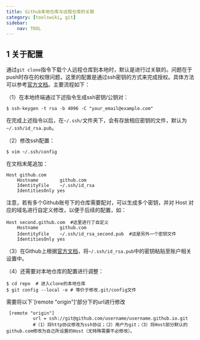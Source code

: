 ```yaml
---
title: Github本地仓库与远程仓库的关联
category: [toolswiki, git]
sidebar:
    nav: TOOL
---
```


## 1 关于配置

通过`git clone`指令下载个人远程仓库到本地时，默认是进行过关联的。问题在于push时存在的权限问题，这里的配置是通过ssh密钥的方式来完成授权。具体方法可以参考[官方文档](https://docs.github.com/cn/authentication/connecting-to-github-with-ssh/adding-a-new-ssh-key-to-your-github-account)。主要流程如下：

（1）在本地终端通过下述指令生成ssh密钥/公钥对：

```shell
$ ssh-keygen -t rsa -b 4096 -C "your_email@example.com"
```

在完成上述指令以后，在`~/.ssh/`文件夹下，会有存放相应密钥的文件，默认为`~/.ssh/id_rsa.pub`。

（2）修改ssh配置：

```shell
$ vim ~/.ssh/config
```

在文档末尾追加：

```shell
Host github.com
    Hostname        github.com
    IdentityFile    ~/.ssh/id_rsa
    IdentitiesOnly yes
```

注意，若有多个Github账号下的仓库需要配对，可以生成多个密钥，并对 Host 对应的域名进行自定义修改，以便于后续的配置，如：

```shell
Host second.github.com  #这里进行了自定义
    Hostname        github.com
    IdentityFile    ~/.ssh/id_rsa_second.pub  #这是另外一个密钥文件
    IdentitiesOnly yes
```

 （3）在Github上根据[官方文档](https://docs.github.com/cn/authentication/connecting-to-github-with-ssh/adding-a-new-ssh-key-to-your-github-account)，将`~/.ssh/id_rsa.pub`中的密钥粘贴至账户相关设置中。

（4）还需要对本地仓库的配置进行调整：

```shell
$ cd repo  # 进入clone的本地仓库
$ git config --local -e # 等价于修改.git/config文件
```

需要将以下`[remote "origin"]'部分下的url进行修改

```shell
 [remote "origin"]
          url = ssh://git@github.com/username/username.github.io.git
          #（1）将http协议修改为ssh协议；（2）用户为git；（3）将Host部分默认的github.com修改为自己所设置的Host（无特殊需要不必修改）。
```




